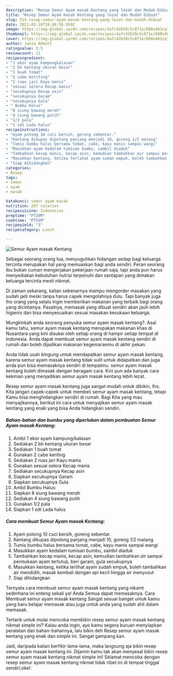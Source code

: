 ```yaml
---
description: "Resep Semur Ayam masak Kentang yang lezat dan Mudah Dibuat"
title: "Resep Semur Ayam masak Kentang yang lezat dan Mudah Dibuat"
slug: 515-resep-semur-ayam-masak-kentang-yang-lezat-dan-mudah-dibuat
date: 2021-03-18T18:49:59.959Z
image: https://img-global.cpcdn.com/recipes/4a7c42b39c5c871e/680x482cq70/semur-ayam-masak-kentang-foto-resep-utama.jpg
thumbnail: https://img-global.cpcdn.com/recipes/4a7c42b39c5c871e/680x482cq70/semur-ayam-masak-kentang-foto-resep-utama.jpg
cover: https://img-global.cpcdn.com/recipes/4a7c42b39c5c871e/680x482cq70/semur-ayam-masak-kentang-foto-resep-utama.jpg
author: Janie Abbott
ratingvalue: 3.5
reviewcount: 11
recipeingredient:
- "1 ekor ayam kampungkalasan"
- "2 bh kentang ukuran besar"
- "1 buah tomat"
- "2 cabe keriting"
- "2 ruas jari Kayu manis"
- "sesuai selera Kecap manis"
- "secukupnya Kecap asin"
- "secukupnya Garam"
- "secukupnya Gula"
- " Bumbu Halus"
- "8 siung bawang merah"
- "4 siung bawang putih"
- "1/2 pala"
- "1 sdt Lada halus"
recipeinstructions:
- "Ayam potong 10 cuci bersih, goreng sebentar."
- "Kentang dikupas dipotong panjang menjadi 10, goreng 1/2 matang"
- "Tumis bumbu halus bersama tomat, cabe, kayu manis sampai wangi"
- "Masukkan ayam kedalam tumisan bumbu, sambil diaduk"
- "Tambahkan kecap manis, kecap asin, kemudian tambahkan air sampai permukaan ayam tertutup, beri garam, gula secukupnya"
- "Masukkan kentang, ketika terlihat ayam sudah empuk, boleh tambahkan air mendidih, masak kembali dengan api kecil hingga air menyusut"
- "Siap dihidangkan"
categories:
- Resep
tags:
- semur
- ayam
- masak

katakunci: semur ayam masak 
nutrition: 207 calories
recipecuisine: Indonesian
preptime: "PT20M"
cooktime: "PT55M"
recipeyield: "3"
recipecategory: Lunch

---
```



![Semur Ayam masak Kentang](https://img-global.cpcdn.com/recipes/4a7c42b39c5c871e/680x482cq70/semur-ayam-masak-kentang-foto-resep-utama.jpg)

Sebagai seorang orang tua, menyuguhkan hidangan sedap bagi keluarga tercinta merupakan hal yang memuaskan bagi anda sendiri. Peran seorang ibu bukan cuman mengerjakan pekerjaan rumah saja, tapi anda pun harus menyediakan kebutuhan nutrisi terpenuhi dan santapan yang dimakan keluarga tercinta mesti nikmat.

Di zaman  sekarang, kalian sebenarnya mampu mengorder masakan yang sudah jadi meski tanpa harus capek mengolahnya dulu. Tapi banyak juga lho orang yang selalu ingin memberikan makanan yang terbaik bagi orang yang dicintainya. Pasalnya, memasak yang dibuat sendiri akan jauh lebih higienis dan bisa menyesuaikan sesuai masakan kesukaan keluarga. 



Mungkinkah anda seorang penyuka semur ayam masak kentang?. Asal kamu tahu, semur ayam masak kentang merupakan makanan khas di Nusantara yang kini disukai oleh setiap orang di hampir setiap tempat di Indonesia. Anda dapat membuat semur ayam masak kentang sendiri di rumah dan boleh dijadikan makanan kegemaranmu di akhir pekan.

Anda tidak usah bingung untuk mendapatkan semur ayam masak kentang, karena semur ayam masak kentang tidak sulit untuk didapatkan dan juga anda pun bisa memasaknya sendiri di tempatmu. semur ayam masak kentang boleh dimasak dengan beragam cara. Kini pun ada banyak cara kekinian yang menjadikan semur ayam masak kentang lebih lezat.

Resep semur ayam masak kentang juga sangat mudah untuk dibikin, lho. Kita jangan capek-capek untuk membeli semur ayam masak kentang, tetapi Kamu bisa menghidangkan sendiri di rumah. Bagi Kita yang mau menyajikannya, berikut ini cara untuk menyajikan semur ayam masak kentang yang enak yang bisa Anda hidangkan sendiri.

<!--inarticleads1-->

##### Bahan-bahan dan bumbu yang diperlukan dalam pembuatan Semur Ayam masak Kentang:

1. Ambil 1 ekor ayam kampung/kalasan
1. Sediakan 2 bh kentang ukuran besar
1. Sediakan 1 buah tomat
1. Gunakan 2 cabe keriting
1. Sediakan 2 ruas jari Kayu manis
1. Gunakan sesuai selera Kecap manis
1. Sediakan secukupnya Kecap asin
1. Siapkan secukupnya Garam
1. Siapkan secukupnya Gula
1. Ambil  Bumbu Halus:
1. Siapkan 8 siung bawang merah
1. Sediakan 4 siung bawang putih
1. Gunakan 1/2 pala
1. Siapkan 1 sdt Lada halus




<!--inarticleads2-->

##### Cara membuat Semur Ayam masak Kentang:

1. Ayam potong 10 cuci bersih, goreng sebentar.
1. Kentang dikupas dipotong panjang menjadi 10, goreng 1/2 matang
1. Tumis bumbu halus bersama tomat, cabe, kayu manis sampai wangi
1. Masukkan ayam kedalam tumisan bumbu, sambil diaduk
1. Tambahkan kecap manis, kecap asin, kemudian tambahkan air sampai permukaan ayam tertutup, beri garam, gula secukupnya
1. Masukkan kentang, ketika terlihat ayam sudah empuk, boleh tambahkan air mendidih, masak kembali dengan api kecil hingga air menyusut
1. Siap dihidangkan




Ternyata cara membuat semur ayam masak kentang yang nikamt sederhana ini enteng sekali ya! Anda Semua dapat memasaknya. Cara Membuat semur ayam masak kentang Sangat sesuai banget untuk kamu yang baru belajar memasak atau juga untuk anda yang sudah ahli dalam memasak.

Tertarik untuk mulai mencoba membikin resep semur ayam masak kentang nikmat simple ini? Kalau anda ingin, ayo kamu segera buruan menyiapkan peralatan dan bahan-bahannya, lalu bikin deh Resep semur ayam masak kentang yang enak dan simple ini. Sangat gampang kan. 

Jadi, daripada kalian berfikir lama-lama, maka langsung aja bikin resep semur ayam masak kentang ini. Dijamin kamu tak akan menyesal bikin resep semur ayam masak kentang nikmat simple ini! Selamat mencoba dengan resep semur ayam masak kentang nikmat tidak ribet ini di tempat tinggal sendiri,oke!.

